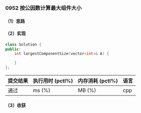 ### 0952 按公因数计算最大组件大小

#### （1）思路

#### （2）实现

```cpp
class Solution {
public:
    int largestComponentSize(vector<int>& A) {

    }
};
```

| 提交结果 | 执行用时 (pctl%) | 内存消耗 (pctl%) | 语言 |
|:---------|:-----------------|:-----------------|:-----|
| 通过     |  ms (%)   |  MB (%)  | cpp  |

#### （3）收获
